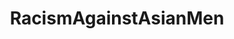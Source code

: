 ---
title: RacismAgainstAsianMen
crosslinks:
- AsianMansBurden
- hapas
- aznidentity
- asiantwoX
- EasternSunRising
- Fragility
- AsianMasculinity
---